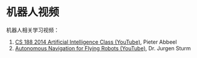 # 机器人视频

机器人相关学习视频：

1. [CS 188 2014 Artificial Intelligence Class (YouTube)](https://www.youtube.com/playlist?list=PLNozK-HB4MXsVAN6cqkCAO09RChbIAk5i), Pieter Abbeel
2. [Autonomous Navigation for Flying Robots (YouTube)](https://www.youtube.com/playlist?list=PLTBdjV_4f-EKBCUs1HmMtsnXv4JUoFrzg), Dr. Jurgen Sturm
